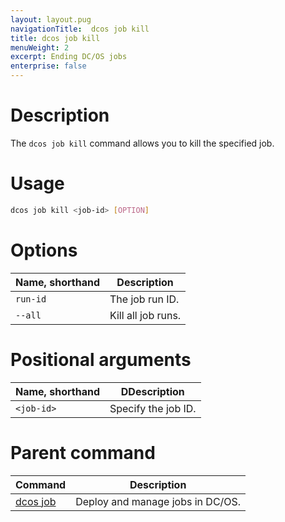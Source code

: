 ```yaml
---
layout: layout.pug
navigationTitle:  dcos job kill
title: dcos job kill
menuWeight: 2
excerpt: Ending DC/OS jobs
enterprise: false
---
```



# Description
The `dcos job kill` command allows you to kill the specified job.

# Usage

```bash
dcos job kill <job-id> [OPTION]
```

# Options

| Name, shorthand |  Description |
|---------|-------------|
| `run-id`   |  The job run ID. |
| `--all`   |  Kill all job runs. |

# Positional arguments

| Name, shorthand | DDescription |
|---------|-------------|
| `<job-id>`   |  Specify the job ID. |

# Parent command

| Command | Description |
|---------|-------------|
| [dcos job](/1.12/cli/command-reference/dcos-job/) |  Deploy and manage jobs in DC/OS. |
